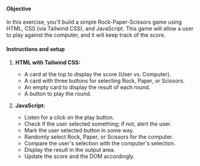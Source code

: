 <h4>Objective</h4>
<p>In this exercise, you'll build a simple Rock-Paper-Scissors game using HTML, CSS (via Tailwind CSS), and JavaScript. This game will allow a user to play against the computer, and it will keep track of the score.</p>
<h4>Instructions and setup</h4>
<ol>
<li>
<p><strong>HTML with Tailwind CSS:</strong></p>
<ul>
<li>A card at the top to display the score (User vs. Computer).</li>
<li>A card with three buttons for selecting Rock, Paper, or Scissors.</li>
<li>An empty card to display the result of each round.</li>
<li>A button to play the round.</li>
</ul>
</li>
<li>
<p><strong>JavaScript:</strong></p>
<ul>
<li>Listen for a click on the play button.</li>
<li>Check if the user selected something; if not, alert the user.</li>
<li>Mark the user selected button in some way.</li>
<li>Randomly select Rock, Paper, or Scissors for the computer.</li>
<li>Compare the user's selection with the computer's selection.</li>
<li>Display the result in the output area.</li>
<li>Update the score and the DOM accordingly.</li>
</ul>
</li>
</ol>
